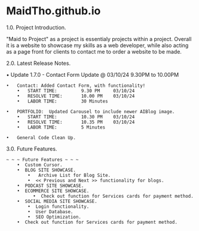 # MaidTho.github.io

1.0.    Project Introduction.

"Maid to Project" as a project is essentialy projects within a project. Overall it is a website to showcase my skills as a web developer,
while also acting as a page front for clients to contact me to order a website to be made. 

2.0.    Latest Release Notes.

• Update 1.7.0 - Contact Form Update    @   03/10/24    9.30PM to 10.00PM

    •   Contact: Added Contact Form, with functionality!
        •   START TIME: 		9.30 PM 	03/10/24
        •   RESOLVE TIME: 		10.00 PM	03/10/24
        •   LABOR TIME: 		30 Minutes

    •   PORTFOLIO:  Updated Carousel to include newer AIBlog image.
        •   START TIME: 		10.30 PM 	03/10/24
        •   RESOLVE TIME: 		10.35 PM	03/10/24
        •   LABOR TIME: 		5 Minutes
    
    •   General Code Clean Up.

3.0.    Future Features.

    ~ ~ ~ Future Features ~ ~ ~
        •  Custom Cursor.  
        •  BLOG SITE SHOWCASE. 
            •   Archive List for Blog Site.
            •  << Previous and Next >> functionality for blogs.
        •  PODCAST SITE SHOWCASE.
        •  ECOMMERCE SITE SHOWCASE.
              •  Check out function for Services cards for payment method.
        •  SOCIAL MEDIA SITE SHOWCASE.
            •  Login functionality.
            •  User Database.
            •  SEO Optimization.            
        •  Check out function for Services cards for payment method.
